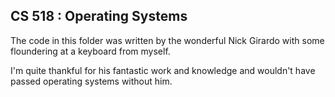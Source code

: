 ## CS 518 : Operating Systems

The code in this folder was written by the wonderful Nick Girardo with some floundering at a keyboard from myself.

I'm quite thankful for his fantastic work and knowledge and wouldn't have passed operating systems without him.

